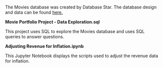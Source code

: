The Movies database was created by Database Star. The database design and data can be found <a href='https://www.databasestar.com/sample-database-movies/'>here.</a>

<b>Movie Portfolio Project - Data Exploration.sql</b>

This project uses SQL to explore the Movies database and uses SQL queries to answer questions.

<b>Adjusting Revenue for Inflation.ipynb</b>

This Jupyter Notebook displays the scripts used to adjust the revenue data for inflation. 

